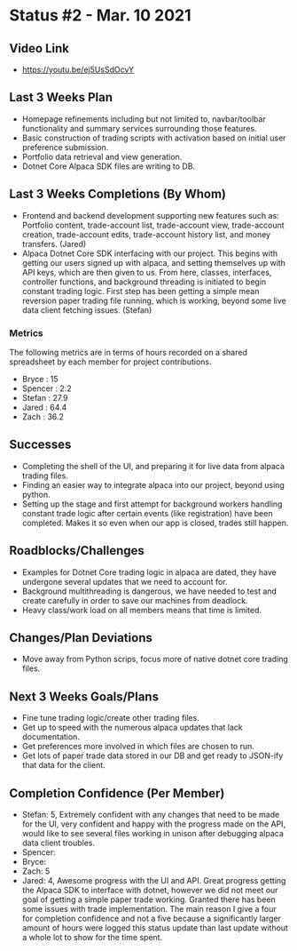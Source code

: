 # Status #2 - Mar. 10 2021

## Video Link
- https://youtu.be/ej5UsSdOcvY

## Last 3 Weeks Plan

- Homepage refinements including but not limited to, navbar/toolbar functionality and summary services surrounding those features.
- Basic construction of trading scripts with activation based on initial user preference submission.
- Portfolio data retrieval and view generation.
- Dotnet Core Alpaca SDK files are writing to DB.

## Last 3 Weeks Completions (By Whom)
- Frontend and backend development supporting new features such as: Portfolio content, trade-account list, trade-account view, trade-account creation, trade-account edits, trade-account history list, and money transfers. (Jared)
- Alpaca Dotnet Core SDK interfacing with our project. This begins with getting our users signed up with alpaca, and setting themselves up with API keys, which are then given to us. From here, classes, interfaces, controller functions, and background threading is initiated to begin constant trading logic. First step has been getting a simple mean reversion paper trading file running, which is working, beyond some live data client fetching issues. (Stefan)

### Metrics

The following metrics are in terms of hours recorded on a shared spreadsheet by each member for project contributions.

- Bryce : 15
- Spencer : 2.2
- Stefan : 27.9
- Jared : 64.4
- Zach : 36.2

## Successes
- Completing the shell of the UI, and preparing it for live data from alpaca trading files.
- Finding an easier way to integrate alpaca into our project, beyond using python.
- Setting up the stage and first attempt for background workers handling constant trade logic after certain events (like registration) have been completed. Makes it so even when our app is closed, trades still happen.

## Roadblocks/Challenges
- Examples for Dotnet Core trading logic in alpaca are dated, they have undergone several updates that we need to account for.
- Background multithreading is dangerous, we have needed to test and create carefully in order to save our machines from deadlock.
- Heavy class/work load on all members means that time is limited.

## Changes/Plan Deviations
- Move away from Python scrips, focus more of native dotnet core trading files.

## Next 3 Weeks Goals/Plans
- Fine tune trading logic/create other trading files.
- Get up to speed with the numerous alpaca updates that lack documentation.
- Get preferences more involved in which files are chosen to run.
- Get lots of paper trade data stored in our DB and get ready to JSON-ify that data for the client.

## Completion Confidence (Per Member)
- Stefan: 5, Extremely confident with any changes that need to be made for the UI, very confident and happy with the progress made on the API, would like to see several files working in unison after debugging alpaca data client troubles. 
- Spencer:
- Bryce:
- Zach: 5 
- Jared: 4, Awesome progress with the UI and API. Great progress getting the Alpaca SDK to interface with dotnet, however we did not meet our goal of getting a simple paper trade working. Granted there has been some issues with trade implementation. The main reason I give a four for completion confidence and not a five because a significantly larger amount of hours were logged this status update than last update without a whole lot to show for the time spent.
